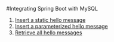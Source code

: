 #Integrating Spring Boot with MySQL


1. [Insert a static hello message](http://cs5200-fall2019-rastogi-proj2.us-east-1.elasticbeanstalk.com/api/hello/insert)
2. [Insert a parameterized hello message](http://cs5200-fall2019-rastogi-proj2.us-east-1.elasticbeanstalk.com/api/insert/Enter%20Some%20Message)
3. [Retrieve all hello messages](http://cs5200-fall2019-rastogi-proj2.us-east-1.elasticbeanstalk.com/api/hello/select/all)

